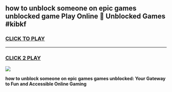 
## how to unblock someone on epic games unblocked game Play Online 👋 Unblocked Games #kibkf
<h3>
<a href="https://premium.freeplayer.one?title=how_to_unblock_someone_on_epic_games&ref=21F">CLICK TO PLAY</a></h3>
<hr>

<h3>
<a href="https://premium.freeplayer.one?title=how_to_unblock_someone_on_epic_games&ref=21F">CLICK 2 PLAY</a>
  
</h3>

<a href="https://premium.freeplayer.one?title=how_to_unblock_someone_on_epic_games&ref=21F/"><img src="https://clearcache.store/games.png"></a>


**how to unblock someone on epic games games unblocked: Your Gateway to Fun and Accessible Online Gaming**
